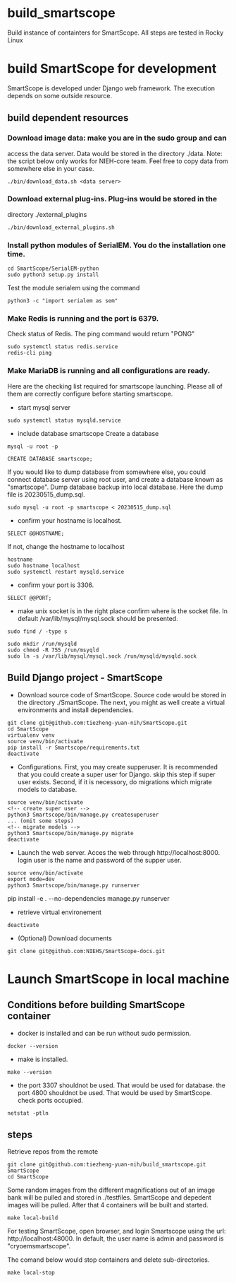 # build_smartscope
Build instance of containters for SmartScope.
All steps are tested in Rocky Linux

# build SmartScope for development
SmartScope is developed under Django web framework. 
The execution depends on some outside resource.

## build dependent resources
### Download image data: make you are in the sudo group and can
  access the data server. Data would be stored in the
  directory ./data.
  Note: the script below only works for NIEH-core team.
   Feel free to copy data from somewhere else in your case.
```
./bin/download_data.sh <data server>
```

### Download external plug-ins. Plug-ins would be stored in the 
   directory ./external_plugins
```
./bin/download_external_plugins.sh
```

### Install python modules of SerialEM. You do the installation one time.
```
cd SmartScope/SerialEM-python
sudo python3 setup.py install
```
Test the module serialem using the command
```
python3 -c "import serialem as sem"
```

### Make Redis is running and the port is 6379.
   Check status of Redis. The ping command would return "PONG"
```
sudo systemctl status redis.service
redis-cli ping
```
### Make MariaDB is running and all configurations are ready.
Here are the checking list required for smartscope launching.
Please all of them are correctly configure before starting smartscope.
- start mysql server
```
sudo systemctl status mysqld.service
```
- include database smartscope
Create a database
```
mysql -u root -p
```
```
CREATE DATABASE smartscope;
```
If you would like to dump database from somewhere else, you could
connect database server using root user, and create a database
known as "smartscope". Dump database backup into local database.
Here the dump file is 20230515_dump.sql.
```
sudo mysql -u root -p smartscope < 20230515_dump.sql
```
- confirm your hostname is localhost.
```
SELECT @@HOSTNAME;
```
If not, change the hostname to localhost
```
hostname
sudo hostname localhost
sudo systemctl restart mysqld.service
```
- confirm your port is 3306.
```
SELECT @@PORT;
```
- make unix socket is in the right place
confirm where is the socket file. In default /var/lib/mysql/mysql.sock
should be presented.
```
sudo find / -type s
```
```
sudo mkdir /run/mysqld
sudo chmod -R 755 /run/msyqld
sudo ln -s /var/lib/mysql/mysql.sock /run/mysqld/mysqld.sock
```




## Build Django project - SmartScope
- Download source code of SmartScope. Source code would be stored in the
   directory ./SmartScope. The next, you might as well create a virtual
   environments and install dependencies.
```
git clone git@github.com:tiezheng-yuan-nih/SmartScope.git
cd SmartScope
virtualenv venv
source venv/bin/activate
pip install -r Smartscope/requirements.txt
deactivate
```

- Configurations. First, you may create supperuser. It is recommended
   that you could create a super user for Django. skip this step 
   if super user exists. Second, if it is necessory, do migrations
   which migrate models to database.
```
source venv/bin/activate
<!-- create super user -->
python3 Smartscope/bin/manage.py createsuperuser
... (omit some steps)
<!-- migrate models -->
python3 Smartscope/bin/manage.py migrate
deactivate
```

- Launch the web server. Acces the web through http://localhost:8000.
   login user is the name and password of the supper user.
```
source venv/bin/activate
export mode=dev
python3 Smartscope/bin/manage.py runserver
```

pip install -e . --no-dependencies
manage.py runserver

- retrieve virtual environement
```
deactivate
```

- (Optional) Download documents
```
git clone git@github.com:NIEHS/SmartScope-docs.git
```

# Launch SmartScope in local machine

## Conditions before building SmartScope container
 - docker is installed and can be run without sudo permission.
 ```
 docker --version
 ```
 - make is installed.
 ```
 make --version
 ```
 - the port 3307 shouldnot be used. That would be used for database.
    the port 4800 shouldnot be used. That would be used by SmartScope.
    check ports occupied.
 ```
 netstat -ptln
 ```

## steps 
Retrieve repos from the remote
```
git clone git@github.com:tiezheng-yuan-nih/build_smartscope.git SmartScope
cd SmartScope
```

Some random images from the different magnifications out of an image bank
will be pulled and stored in ./testfiles.
SmartScope and depedent images will be pulled. After that 4 containers will
be built and started.
```
make local-build
```
For testing SmartScope, open browser, and login Smartscope using the url: http://localhost:48000.
In default, the user name is admin and password is "cryoemsmartscope".

The comand below would stop containers and delete sub-directories.
```
make local-stop
```



